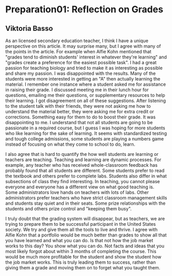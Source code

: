 # Preparation01: Reflection on Grades
## Viktoria Basso

  As an licensed secondary education teacher, I think I have a unique perspective on this article.
  It may surprise many, but I agree with many of the points in the article. For example when Alfie
  Kohn mentioned that "grades tend to diminish students' interest in whatever they're learning" and
  "grades create a preference for the easiest possible task". I had a great passion for teaching 
  biology and tried to make it as interesting as possible and share my passion. I was disappointed with 
  the results. Many of the students were more interested in getting an "A" then actually learning the 
  material. I remember one instance where a student asked me for assistance in raising their grade. I 
  discussed meeting me in their lunch hour for questions, emailing me their questions, or supplementary 
  resources to help their learning. I got disagreement on all of these suggestions. After listening to 
  the student talk with their friends, they were not asking me how to understand the material better, 
  they were asking me for extra credit or corrections. Something easy for them to do to boost their 
  grade. It was disappointing to me. I understand that not all students are going to be passionate in a 
  required course, but I guess I was hoping for more students who like learning for the sake of learning.
   It seems with standardized testing and tough college admissions, some students are playing a numbers 
   game instead of focusing on what they come to school to do, learn.
   
   I also agree that is hard to quantify the how well students are learning or teachers are teaching. 
   Teaching and learning are dynamic processes. For example, any teacher who has received whole-classroom 
   feedback has probably found that all students are different. Some students prefer to read the textbook 
   and others prefer to complete labs. Students also differ in what subsections of class they find interesting.
   In teaching, you cannot please everyone and everyone has a different view on what good teaching is. 
   Some administrators love hands on teachers with lots of labs. Other administrators prefer teachers who 
   have strict classroom management skills and students stay quiet and in their seats. Some prize relationships 
   with the students and others prize control and "keeping them busy".
   
   I truly doubt that the grading system will disappear, but as teachers, we are trying to prepare them to
   be successful participant in the United States society. We try and give them all the tools to live and 
   thrive. I agree with Alfie Kohn that a portfolio would be much better than grades to show all that you 
   have learned and what you can do. Is that not how the job market works to this day? You show what you 
   can do. Not facts and ideas that you most likely forgot about within 3 months of completing the course. 
   This would be much more profitable for the student and show the student how the job market works. This 
   is truly leading them to success, rather than giving them a grade and moving them on to forget what you 
   taught them.
